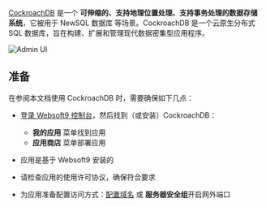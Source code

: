 [CockroachDB](https://www.cockroachlabs.com/) 是一个 **可伸缩的、支持地理位置处理、支持事务处理的数据存储系统**，它被用于 NewSQL 数据库  等场景。CockroachDB 是一个云原生分布式 SQL 数据库，旨在构建、扩展和管理现代数据密集型应用程序。


![Admin UI](https://libs.websoft9.com/Websoft9/DocsPicture/zh/cockroachdb/cockroachdb-gui-websoft9.png)


## 准备

在参阅本文档使用 CockroachDB 时，需要确保如下几点：

- [登录 Websoft9 控制台](./login-console)，然后找到（或安装）CockroachDB：
  - **我的应用** 菜单找到应用 
  - **应用商店** 菜单部署应用

- 应用是基于 Websoft9 安装的

- 请检查应用的使用许可协议，确保符合要求


- 为应用准备配置访问方式：[配置域名](./domain-set) 或 **服务器安全组**开启网外端口